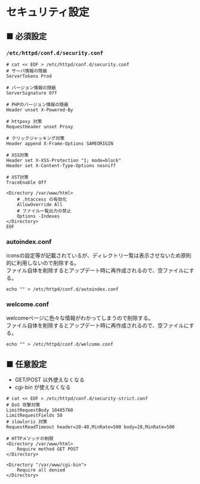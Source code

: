 # セキュリティ設定
## ■ 必須設定
### `/etc/httpd/conf.d/security.conf`
```
# cat << EOF > /etc/httpd/conf.d/security.conf
# サーバ情報の隠蔽
ServerTokens Prod

# バージョン情報の隠蔽
ServerSignature Off

# PHPのバージョン情報の隠蔽
Header unset X-Powered-By

# httpoxy 対策
RequestHeader unset Proxy

# クリックジャッキング対策
Header append X-Frame-Options SAMEORIGIN

# XSS対策
Header set X-XSS-Protection "1; mode=block"
Header set X-Content-Type-Options nosniff

# XST対策
TraceEnable Off

<Directory /var/www/html>
    # .htaccess の有効化
    AllowOverride All
    # ファイル一覧出力の禁止
    Options -Indexes
</Directory>
EOF
```
### autoindex.conf
iconsの設定等が記載されているが、ディレクトリ一覧は表示させないため原則的に利用しないので削除する。  
ファイル自体を削除するとアップデート時に再作成されるので、空ファイルにする。
```
echo "" > /etc/httpd/conf.d/autoindex.conf
```
### welcome.conf
welcomeページに色々な情報がわかってしまうので削除する。  
ファイル自体を削除するとアップデート時に再作成されるので、空ファイルにする。
```
echo "" > /etc/httpd/conf.d/welcome.conf
```
## ■ 任意設定
- GET/POST 以外使えなくなる
- cgi-bin が使えなくなる
```
# cat << EOF > /etc/httpd/conf.d/security-strict.conf
# DoS 攻撃対策
LimitRequestBody 10485760
LimitRequestFields 50
# slowloris 対策
RequestReadTimeout header=20-40,MinRate=500 body=20,MinRate=500

# HTTPメソッドの制限
<Directory /var/www/html>
    Require method GET POST
</Directory>

<Directory "/var/www/cgi-bin">
    Require all denied
</Directory>
```
